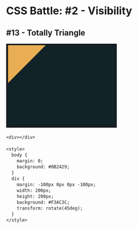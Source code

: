 # CSS Battle: #2 - Visibility

## #13 - Totally Triangle

<img src="images/totallytriangle.png" width="300" />

```
<div></div>

<style>
  body {
    margin: 0;
    background: #0B2429;
  }
  div {
    margin: -100px 0px 0px -100px;
    width: 200px;
    height: 200px;
    background: #F3AC3C;
    transform: rotate(45deg);
  }
</style>
```